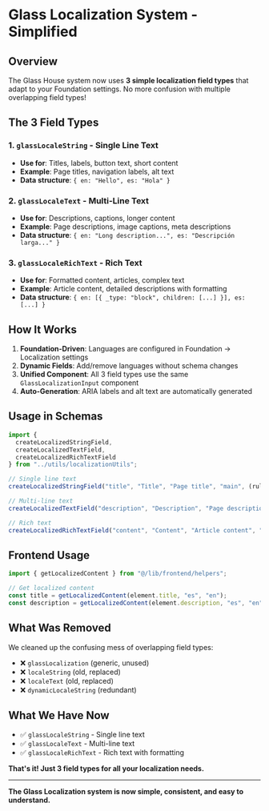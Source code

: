 # Glass Localization System - Simplified

## Overview

The Glass House system now uses **3 simple localization field types** that adapt to your Foundation settings. No more confusion with multiple overlapping field types!

## The 3 Field Types

### 1. `glassLocaleString` - Single Line Text

- **Use for**: Titles, labels, button text, short content
- **Example**: Page titles, navigation labels, alt text
- **Data structure**: `{ en: "Hello", es: "Hola" }`

### 2. `glassLocaleText` - Multi-Line Text

- **Use for**: Descriptions, captions, longer content
- **Example**: Page descriptions, image captions, meta descriptions
- **Data structure**: `{ en: "Long description...", es: "Descripción larga..." }`

### 3. `glassLocaleRichText` - Rich Text

- **Use for**: Formatted content, articles, complex text
- **Example**: Article content, detailed descriptions with formatting
- **Data structure**: `{ en: [{ _type: "block", children: [...] }], es: [...] }`

## How It Works

1. **Foundation-Driven**: Languages are configured in Foundation → Localization settings
2. **Dynamic Fields**: Add/remove languages without schema changes
3. **Unified Component**: All 3 field types use the same `GlassLocalizationInput` component
4. **Auto-Generation**: ARIA labels and alt text are automatically generated

## Usage in Schemas

```typescript
import {
  createLocalizedStringField,
  createLocalizedTextField,
  createLocalizedRichTextField
} from "../utils/localizationUtils";

// Single line text
createLocalizedStringField("title", "Title", "Page title", "main", (rule) => rule.required()),

// Multi-line text
createLocalizedTextField("description", "Description", "Page description", "main"),

// Rich text
createLocalizedRichTextField("content", "Content", "Article content", "content"),
```

## Frontend Usage

```typescript
import { getLocalizedContent } from "@/lib/frontend/helpers";

// Get localized content
const title = getLocalizedContent(element.title, "es", "en");
const description = getLocalizedContent(element.description, "es", "en");
```

## What Was Removed

We cleaned up the confusing mess of overlapping field types:

- ❌ `glassLocalization` (generic, unused)
- ❌ `localeString` (old, replaced)
- ❌ `localeText` (old, replaced)
- ❌ `dynamicLocaleString` (redundant)

## What We Have Now

- ✅ `glassLocaleString` - Single line text
- ✅ `glassLocaleText` - Multi-line text
- ✅ `glassLocaleRichText` - Rich text with formatting

**That's it! Just 3 field types for all your localization needs.**

---

**The Glass Localization system is now simple, consistent, and easy to understand.**
